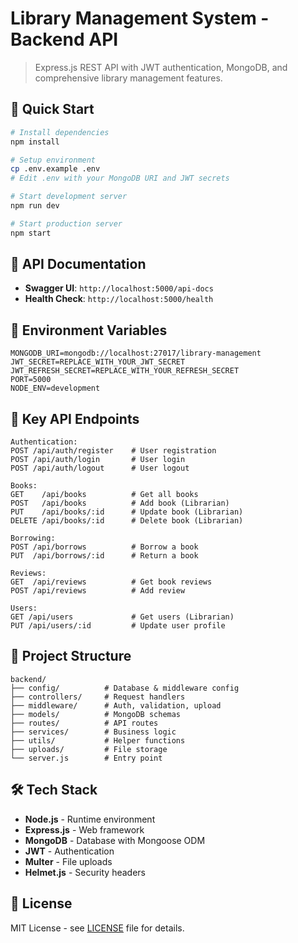 # Library Management System - Backend API

> Express.js REST API with JWT authentication, MongoDB, and comprehensive library management features.

## 🚀 Quick Start

```bash
# Install dependencies
npm install

# Setup environment
cp .env.example .env
# Edit .env with your MongoDB URI and JWT secrets

# Start development server
npm run dev

# Start production server
npm start
```

## 📖 API Documentation

- **Swagger UI**: `http://localhost:5000/api-docs`
- **Health Check**: `http://localhost:5000/health`

## 🔧 Environment Variables

```env
MONGODB_URI=mongodb://localhost:27017/library-management
JWT_SECRET=REPLACE_WITH_YOUR_JWT_SECRET
JWT_REFRESH_SECRET=REPLACE_WITH_YOUR_REFRESH_SECRET
PORT=5000
NODE_ENV=development
```
## 🔗 Key API Endpoints

```
Authentication:
POST /api/auth/register    # User registration
POST /api/auth/login       # User login
POST /api/auth/logout      # User logout

Books:
GET    /api/books          # Get all books
POST   /api/books          # Add book (Librarian)
PUT    /api/books/:id      # Update book (Librarian)
DELETE /api/books/:id      # Delete book (Librarian)

Borrowing:
POST /api/borrows          # Borrow a book
PUT  /api/borrows/:id      # Return a book

Reviews:
GET  /api/reviews          # Get book reviews
POST /api/reviews          # Add review

Users:
GET /api/users             # Get users (Librarian)
PUT /api/users/:id         # Update user profile
```

## 📁 Project Structure

```
backend/
├── config/          # Database & middleware config
├── controllers/     # Request handlers
├── middleware/      # Auth, validation, upload
├── models/          # MongoDB schemas
├── routes/          # API routes
├── services/        # Business logic
├── utils/           # Helper functions
├── uploads/         # File storage
└── server.js        # Entry point
```

## 🛠️ Tech Stack

- **Node.js** - Runtime environment
- **Express.js** - Web framework
- **MongoDB** - Database with Mongoose ODM
- **JWT** - Authentication
- **Multer** - File uploads
- **Helmet.js** - Security headers

## 📄 License

MIT License - see [LICENSE](../LICENSE) file for details.
